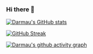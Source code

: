 ### Hi there 👋

[![Darmau's GitHub stats](https://github-readme-stats.vercel.app/api?username=darmau)](https://github.com/darmau/github-readme-stats)

[![GitHub Streak](https://streak-stats.demolab.com/?user=Darmau)](https://git.io/streak-stats)

[![Darmau's github activity graph](https://github-readme-activity-graph.cyclic.app/graph?username=Darmau)](https://github.com/darmau/github-readme-activity-graph)

<!--
**Darmau/Darmau** is a ✨ _special_ ✨ repository because its `README.md` (this file) appears on your GitHub profile.

Here are some ideas to get you started:

- 🔭 I’m currently working on ...
- 🌱 I’m currently learning ...
- 👯 I’m looking to collaborate on ...
- 🤔 I’m looking for help with ...
- 💬 Ask me about ...
- 📫 How to reach me: ...
- 😄 Pronouns: ...
- ⚡ Fun fact: ...
-->
